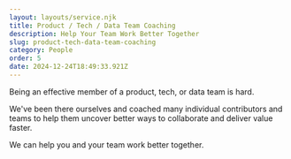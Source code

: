 ```yaml
---
layout: layouts/service.njk
title: Product / Tech / Data Team Coaching
description: Help Your Team Work Better Together
slug: product-tech-data-team-coaching
category: People
order: 5
date: 2024-12-24T18:49:33.921Z
---
```

Being an effective member of a product, tech, or data team is hard.

We've been there ourselves and coached many individual contributors and teams to help them uncover better ways to collaborate and deliver value faster.

We can help you and your team work better together.

